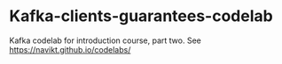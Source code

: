 # Kafka-clients-guarantees-codelab
Kafka codelab for introduction course, part two. See https://navikt.github.io/codelabs/
